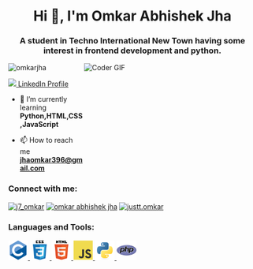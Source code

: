 <h1 align="center">Hi 👋, I'm Omkar Abhishek Jha</h1>
<h3 align="center">A student in Techno International New Town having some interest in frontend development and python.</h3>
<img align ="right" alt="Coder GIF" height=250 width=350 src="https://miro.medium.com/max/1360/0*7Q3yvSIv_t0ioJ-Z.gif" />
<p align="left"> <img src="https://komarev.com/ghpvc/?username=omkarjha&label=Profile%20views&color=0e75b6&style=flat" alt="omkarjha" /> </p>

<p align="left"> <a href="https://www.linkedin.com/in/omkar-abhishek-jha-0b7a5823a/" target="blank"><img src="https://i.sstatic.net/gVE0j.png"></i> LinkedIn Profile</a> </p>


- 🌱 I’m currently learning **Python,HTML,CSS,JavaScript**

- 📫 How to reach me **jhaomkar396@gmail.com**

<h3 align="left">Connect with me:</h3>
<p align="left">
<a href="https://twitter.com/j7_omkar" target="blank"><img align="center" src="https://raw.githubusercontent.com/rahuldkjain/github-profile-readme-generator/master/src/images/icons/Social/twitter.svg" alt="j7_omkar" height="30" width="40" /></a>
<a href="https://linkedin.com/in/omkar abhishek jha" target="blank"><img align="center" src="https://raw.githubusercontent.com/rahuldkjain/github-profile-readme-generator/master/src/images/icons/Social/linked-in-alt.svg" alt="omkar abhishek jha" height="30" width="40" /></a>
<a href="https://instagram.com/justt.omkar" target="blank"><img align="center" src="https://raw.githubusercontent.com/rahuldkjain/github-profile-readme-generator/master/src/images/icons/Social/instagram.svg" alt="justt.omkar" height="30" width="40" /></a>
</p>

<h3 align="left">Languages and Tools:</h3>
<p align="left"> <a href="https://www.cprogramming.com/" target="_blank" rel="noreferrer"> <img src="https://raw.githubusercontent.com/devicons/devicon/master/icons/c/c-original.svg" alt="c" width="40" height="40"/> </a> <a href="https://www.w3schools.com/css/" target="_blank" rel="noreferrer"> <img src="https://raw.githubusercontent.com/devicons/devicon/master/icons/css3/css3-original-wordmark.svg" alt="css3" width="40" height="40"/> </a> <a href="https://www.w3.org/html/" target="_blank" rel="noreferrer"> <img src="https://raw.githubusercontent.com/devicons/devicon/master/icons/html5/html5-original-wordmark.svg" alt="html5" width="40" height="40"/> </a> <a href="https://developer.mozilla.org/en-US/docs/Web/JavaScript" target="_blank" rel="noreferrer"> <img src="https://raw.githubusercontent.com/devicons/devicon/master/icons/javascript/javascript-original.svg" alt="javascript" width="40" height="40"/> </a> <a href="https://www.python.org" target="_blank" rel="noreferrer"> <img src="https://raw.githubusercontent.com/devicons/devicon/master/icons/python/python-original.svg" alt="python" width="40" height="40"/> </a>  <a href="https://www.w3schools.com/php/" target="_blank" rel="noreferrer"> <img src="https://raw.githubusercontent.com/devicons/devicon/master/icons/php/php-original.svg
" alt="css3" width="40" height="40"/></p>





